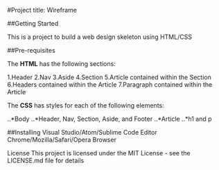 #Project title: Wireframe

##Getting Started

This is a project to build a web design skeleton using HTML/CSS

##Pre-requisites

The **HTML** has the following sections: 

1.Header
2.Nav
3.Aside 
4.Section
5.Article contained within the Section
6.Headers contained within the Article
7.Paragraph contained within the Article

The **CSS** has styles for each of the following elements:

..*Body
..*Header, Nav, Section, Aside, and Footer
..*Article
..*h1 and p

##Installing
Visual Studio/Atom/Sublime Code Editor
Chrome/Mozilla/Safari/Opera Browser

License
This project is licensed under the MIT License - see the LICENSE.md file for details
